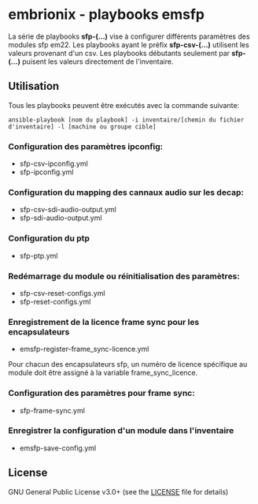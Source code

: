 # embrionix - playbooks emsfp

La série de playbooks **sfp-(...)** vise à configurer différents paramètres des modules sfp em22. Les playbooks ayant le préfix **sfp-csv-(...)** utilisent les valeurs provenant d'un csv. Les playbooks débutants seulement par **sfp-(...)** puisent les valeurs directement de l'inventaire.

## Utilisation

Tous les playbooks peuvent être exécutés avec la commande suivante:

`ansible-playbook [nom du playbook] -i inventaire/[chemin du fichier d'inventaire] -l [machine ou groupe cible]`

### Configuration des paramètres ipconfig:
* sfp-csv-ipconfig.yml
* sfp-ipconfig.yml

### Configuration du mapping des cannaux audio sur les decap:
* sfp-csv-sdi-audio-output.yml
* sfp-sdi-audio-output.yml

### Configuration du ptp
* sfp-ptp.yml

### Redémarrage du module ou réinitialisation des paramètres:
* sfp-csv-reset-configs.yml
* sfp-reset-configs.yml

### Enregistrement de la licence frame sync pour les encapsulateurs
* emsfp-register-frame_sync-licence.yml

Pour chacun des encapsulateurs sfp, un numéro de licence spécifique au module doit être assigné à la variable frame_sync_licence.
  
### Configuration des paramètres pour frame sync:
* sfp-frame-sync.yml

### Enregistrer la configuration d'un module dans l'inventaire
* emsfp-save-config.yml

## License

GNU General Public License v3.0+ (see the [LICENSE](../LICENSE) file for details)
